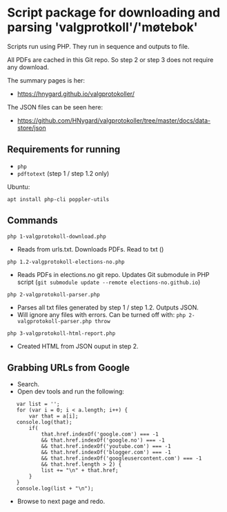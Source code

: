# Script package for downloading and parsing 'valgprotkoll'/'møtebok'

Scripts run using PHP. They run in sequence and outputs to file.

All PDFs are cached in this Git repo. So step 2 or step 3 does not require any download.

The summary pages is her:

- https://hnygard.github.io/valgprotokoller/

The JSON files can be seen here:

- https://github.com/HNygard/valgprotokoller/tree/master/docs/data-store/json


## Requirements for running

- `php`
- `pdftotext` (step 1 / step 1.2 only)

Ubuntu:

`apt install php-cli poppler-utils`

## Commands

`php 1-valgprotokoll-download.php`

- Reads from urls.txt. Downloads PDFs. Read to txt ()

`php 1.2-valgprotokoll-elections-no.php`

- Reads PDFs in elections.no git repo. Updates Git submodule in PHP script (`git submodule update --remote elections-no.github.io`)

`php 2-valgprotokoll-parser.php`

- Parses all txt files generated by step 1 / step 1.2. Outputs JSON.
- Will ignore any files with errors. Can be turned off with: `php 2-valgprotokoll-parser.php throw`

`php 3-valgprotokoll-html-report.php`
- Created HTML from JSON ouput in step 2.

## Grabbing URLs from Google

- Search. 
- Open dev tools and run the following:
```var a = document.getElementsByTagName('a');
   var list = '';
   for (var i = 0; i < a.length; i++) {
       var that = a[i];
   console.log(that);
       if(
           that.href.indexOf('google.com') === -1
           && that.href.indexOf('google.no') === -1
           && that.href.indexOf('youtube.com') === -1
           && that.href.indexOf('blogger.com') === -1
           && that.href.indexOf('googleusercontent.com') === -1
           && that.href.length > 2) {
           list += "\n" + that.href;
       }
   }
   console.log(list + "\n");
```
- Browse to next page and redo.